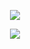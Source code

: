 <div id="header" align="center">

![](https://64.media.tumblr.com/4d73372ab0a8b9016a8bf171ce795115/6aabbea0af91b052-cd/s250x400/773cccd55c399f918c6ff38ab2e6d2c698992c7d.gifv)

![](https://readme-typing-svg.demolab.com?font=Silkscreen&size=15&pause=1000&color=FFFFFF&center=true&vCenter=true&width=435&lines=Does+the+divine+flow+through+hardware%3F)
